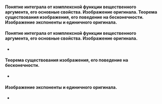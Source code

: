#### Понятие интеграла от комплексной функции вещественного аргумента, его основные свойства. Изображение оригинала. Теорема существования изображения, его поведение на бесконечности. Изображение экспоненты и единичного оригинала.

#### Понятие интеграла от комплексной функции вещественного аргумента, его основные свойства. Изображение оригинала. 
- 
#### Теорема существования изображения, его поведение на бесконечности.
- 
#### Изображение экспоненты и единичного оригинала.
- 

